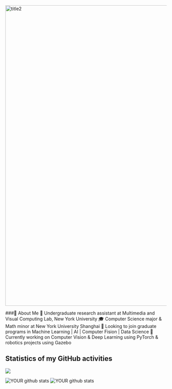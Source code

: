 <img width="937" alt="title2" src="https://user-images.githubusercontent.com/74582280/205226328-af37a0a9-028e-4be9-bd6a-6db820825afe.png">

###👋 About Me
💼 Undergraduate research assistant at Multimedia and Visual Computing Lab, New York University
🎓 Computer Science major & Math minor at New York University Shanghai
🔭 Looking to join graduate programs in Machine Learning | AI | Computer Fision | Data Science
🌱 Currently working on Computer Vision & Deep Learning using PyTorch & robotics projects using Gazebo


## Statistics of my GitHub activities

<img align="middle" src="https://github-readme-streak-stats.herokuapp.com?user=SilvesterYu&theme=nord&hide_border=true)](https://git.io/streak-stats" />

![YOUR github stats](https://github-readme-stats.vercel.app/api?username=SilvesterYu&hide_border=true&&theme=vue-dark)
![YOUR github stats](https://github-readme-stats.vercel.app/api/top-langs/?username=SilvesterYu&layout=compact&hide_border=true&langs_count=8&theme=vue-dark)




